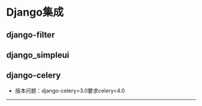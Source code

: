 # Django集成


## django-filter


## django_simpleui



## django-celery
- 版本问题：django-celery>3.0要求celery<4.0



---


